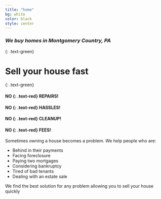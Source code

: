 ```yaml
---
title: "home"
bg: white
color: black
style: center
---
```


### *We buy homes in Montgomery Country, PA*
{: .text-green}

<span class="fa-stack subtlecircle" style="font-size:100px; background:rgba(255,166,0,0.1)">
  <i class="fa fa-circle fa-stack-2x text-white"></i>
  <i class="fa fa-home fa-stack-1x text-green"></i>
</span>

# Sell your house fast
{: .text-green}

#### NO {: .text-red} REPAIRS!

#### NO {: .text-red} HASSLES!

#### NO {: .text-red} CLEANUP!

#### NO {: .text-red} FEES!

Sometimes owning a house becomes a problem. We help people who are:

- Behind in their payments
- Facing foreclosure
- Paying two mortgages
- Considering bankruptcy
- Tired of bad tenants
- Dealing with an estate sale

We find the best solution for any problem allowing you to sell your house quickly